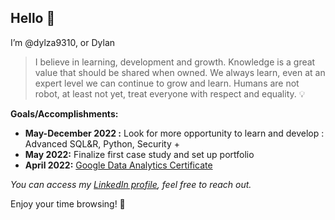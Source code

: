 ## Hello 🚀

I’m @dylza9310, or Dylan

> I believe in learning, development and growth. Knowledge is a great value that should be shared when owned. We always learn, even at an expert level we can continue to grow and learn. Humans are not robot, at least not yet, treat everyone with respect and equality. 💡

**Goals/Accomplishments:**
- **May-December 2022 :** Look for more opportunity to learn and develop : Advanced SQL&R, Python, Security +
- **May 2022:** Finalize first case study and set up portfolio
- **April 2022:** [Google Data Analytics Certificate](https://coursera.org/share/846cbf27c2c09ad8252cc84fe0ed8724)


_You can access my [LinkedIn profile](https://www.linkedin.com/in/dylan-z-834782172/), feel free to reach out._

Enjoy your time browsing! 👾

<!---
dylza9310/dylza9310 is a ✨ special ✨ repository because its `README.md` (this file) appears on your GitHub profile.
You can click the Preview link to take a look at your changes.
--->
